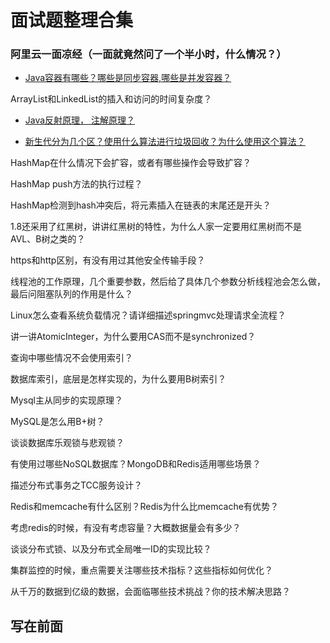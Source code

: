 # 面试题整理合集

### 阿里云一面凉经（一面就竟然问了一个半小时，什么情况？）

- [Java容器有哪些？哪些是同步容器,哪些是并发容器？](./阿里云一面凉经/container.md)

ArrayList和LinkedList的插入和访问的时间复杂度？

- [Java反射原理， 注解原理？](./阿里云一面凉经/reflect-annotation.md)

- [新生代分为几个区？使用什么算法进行垃圾回收？为什么使用这个算法？](./阿里云一面凉经/jvm-memory-survivor.md)

HashMap在什么情况下会扩容，或者有哪些操作会导致扩容？

HashMap push方法的执行过程？

HashMap检测到hash冲突后，将元素插入在链表的末尾还是开头？

1.8还采用了红黑树，讲讲红黑树的特性，为什么人家一定要用红黑树而不是AVL、B树之类的？

https和http区别，有没有用过其他安全传输手段？

线程池的工作原理，几个重要参数，然后给了具体几个参数分析线程池会怎么做，最后问阻塞队列的作用是什么？

Linux怎么查看系统负载情况？请详细描述springmvc处理请求全流程？

讲一讲AtomicInteger，为什么要用CAS而不是synchronized？

查询中哪些情况不会使用索引？

数据库索引，底层是怎样实现的，为什么要用B树索引？

Mysql主从同步的实现原理？

MySQL是怎么用B+树？

谈谈数据库乐观锁与悲观锁？

有使用过哪些NoSQL数据库？MongoDB和Redis适用哪些场景？

描述分布式事务之TCC服务设计？

Redis和memcache有什么区别？Redis为什么比memcache有优势？

考虑redis的时候，有没有考虑容量？大概数据量会有多少？

谈谈分布式锁、以及分布式全局唯一ID的实现比较？

集群监控的时候，重点需要关注哪些技术指标？这些指标如何优化？

从千万的数据到亿级的数据，会面临哪些技术挑战？你的技术解决思路？

<h2 id="1">写在前面</h2>
